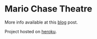 # Mario Chase Theatre

More info available at this [blog](http://denta.co/mario-chase) post.

Project hosted on [heroku](http://mario-chase-theatre.herokuapp.com).
